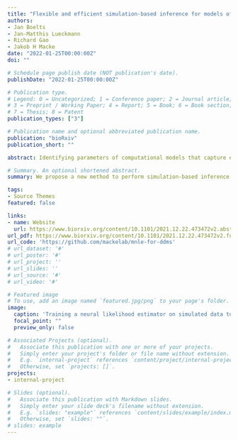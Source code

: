 ```yaml
---
title: "Flexible and efficient simulation-based inference for models of decision-making"
authors:
- Jan Boelts
- Jan-Matthis Lueckmann
- Richard Gao
- Jakob H Macke
date: "2022-01-25T00:00:00Z"
doi: ""

# Schedule page publish date (NOT publication's date).
publishDate: "2022-01-25T00:00:00Z"

# Publication type.
# Legend: 0 = Uncategorized; 1 = Conference paper; 2 = Journal article;
# 3 = Preprint / Working Paper; 4 = Report; 5 = Book; 6 = Book section;
# 7 = Thesis; 8 = Patent
publication_types: ["3"]

# Publication name and optional abbreviated publication name.
publication: "bioRxiv"
publication_short: ""

abstract: Identifying parameters of computational models that capture experimental data is a central task in cognitive neuroscience. Bayesian statistical inference aims to not only identify a single configuration of best-fitting parameters, but to recover all model parameters that are consistent with the data and prior knowledge. Statistical inference methods usually require the ability to evaluate the likelihood of the model—however, for many models of interest in cognitive neuroscience, the associated likelihoods cannot be computed efficiently. Simulation-based inference (SBI) offers a solution to this problem by only requiring access to simulations produced by the model. Here, we provide an efficient SBI method for models of decision-making. Our approach, Mixed Neural Likelihood Estimation (MNLE), trains neural density estimators on model simulations to emulate the simulator. The likelihoods of the emulator can then be used to perform Bayesian parameter inference on experimental data using standard approximate inference methods like Markov Chain Monte Carlo sampling. While most neural likelihood estimation methods target continuous data, MNLE works with mixed data types, as typically obtained in decision-making experiments (e.g., binary decisions and associated continuous reaction times). We demonstrate MNLE on two variants of the drift-diffusion model (DDM) and compare its performance to a recently proposed method for SBI on DDMs, called likelihood approximation networks (LAN, Fengler et al. 2021). We show that MNLE is substantially more efficient than LANs, requiring six orders of magnitudes fewer model simulations to achieve comparable likelihood accuracy and evaluation time while providing the same level of flexibility. We include an implementation of our algorithm in the user-friendly open-source package sbi.

# Summary. An optional shortened abstract.
summary: We propose a new method to perform simulation-based inference for mixed data e.g., with continuous and discrete data types, like they often occur in models of decision-making.

tags:
- Source Themes
featured: false

links:
- name: Website
  url: https://www.biorxiv.org/content/10.1101/2021.12.22.473472v2.abstract
url_pdf: https://www.biorxiv.org/content/10.1101/2021.12.22.473472v2.full.pdf
url_code: 'https://github.com/mackelab/mnle-for-ddms'
# url_dataset: '#'
# url_poster: '#'
# url_project: ''
# url_slides: ''
# url_source: '#'
# url_video: '#'

# Featured image
# To use, add an image named `featured.jpg/png` to your page's folder. 
image:
  caption: 'Training a neural likelihood estimator on simulated data to perform parameter inference.'
  focal_point: ""
  preview_only: false

# Associated Projects (optional).
#   Associate this publication with one or more of your projects.
#   Simply enter your project's folder or file name without extension.
#   E.g. `internal-project` references `content/project/internal-project/index.md`.
#   Otherwise, set `projects: []`.
projects:
- internal-project

# Slides (optional).
#   Associate this publication with Markdown slides.
#   Simply enter your slide deck's filename without extension.
#   E.g. `slides: "example"` references `content/slides/example/index.md`.
#   Otherwise, set `slides: ""`.
# slides: example
---
```

